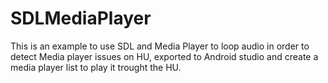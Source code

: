 # SDLMediaPlayer
This is an example to use SDL and Media Player to loop audio in order to detect  Media player issues on HU, exported to Android studio and create a media player list to play it trought the HU.
